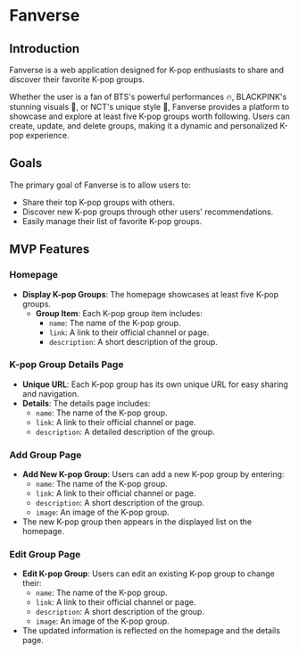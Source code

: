 # Fanverse

## Introduction
Fanverse is a web application designed for K-pop enthusiasts to share and discover their favorite K-pop groups.   

Whether the user is a fan of BTS's powerful performances 🔥, BLACKPINK's stunning visuals 🌸, or NCT's unique style 💚, Fanverse provides a platform to showcase and explore at least five K-pop groups worth following. Users can create, update, and delete groups, making it a dynamic and personalized K-pop experience.

## Goals
The primary goal of Fanverse is to allow users to:
- Share their top K-pop groups with others.
- Discover new K-pop groups through other users' recommendations.
- Easily manage their list of favorite K-pop groups.

## MVP Features

### Homepage
- **Display K-pop Groups**: The homepage showcases at least five K-pop groups.
  - **Group Item**: Each K-pop group item includes:
    - `name`: The name of the K-pop group.
    - `link`: A link to their official channel or page.
    - `description`: A short description of the group.

### K-pop Group Details Page
- **Unique URL**: Each K-pop group has its own unique URL for easy sharing and navigation.
- **Details**: The details page includes:
  - `name`: The name of the K-pop group.
  - `link`: A link to their official channel or page.
  - `description`: A detailed description of the group.

### Add Group Page
- **Add New K-pop Group**: Users can add a new K-pop group by entering:
  - `name`: The name of the K-pop group.
  - `link`: A link to their official channel or page.
  - `description`: A short description of the group.
  - `image`: An image of the K-pop group.
- The new K-pop group then appears in the displayed list on the homepage.

### Edit Group Page
- **Edit K-pop Group**: Users can edit an existing K-pop group to change their:
  - `name`: The name of the K-pop group.
  - `link`: A link to their official channel or page.
  - `description`: A short description of the group.
  - `image`: An image of the K-pop group.
- The updated information is reflected on the homepage and the details page.
